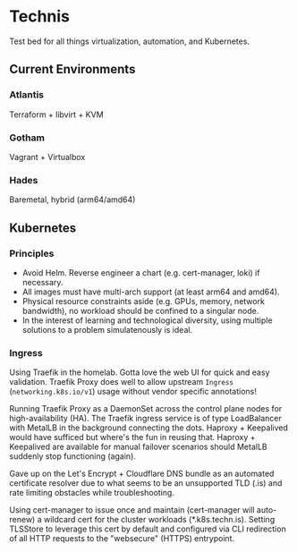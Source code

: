 # Technis

Test bed for all things virtualization, automation, and Kubernetes.

## Current Environments

### Atlantis
Terraform + libvirt + KVM

### Gotham
Vagrant + Virtualbox

### Hades
Baremetal, hybrid (arm64/amd64)

## Kubernetes

### Principles

* Avoid Helm. Reverse engineer a chart (e.g. cert-manager, loki) if necessary.
* All images must have multi-arch support (at least arm64 and amd64).
* Physical resource constraints aside (e.g. GPUs, memory, network bandwidth), no workload should be confined to a singular node.
* In the interest of learning and technological diversity, using multiple solutions to a problem simulatenously is ideal.

### Ingress

Using Traefik in the homelab. Gotta love the web UI for quick and easy validation. Traefik Proxy does well to allow upstream `Ingress` (`networking.k8s.io/v1`) usage without vendor specific annotations!

Running Traefik Proxy as a DaemonSet across the control plane nodes for high-availability (HA). The Traefik ingress service is of type LoadBalancer with MetalLB in the background connecting the dots. Haproxy + Keepalived would have sufficed but where's the fun in reusing that. Haproxy + Keepalived are available for manual failover scenarios should MetalLB suddenly stop functioning (again).

Gave up on the Let's Encrypt + Cloudflare DNS bundle as an automated certificate resolver due to what seems to be an unsupported TLD (.is) and rate limiting obstacles while troubleshooting.

Using cert-manager to issue once and maintain (cert-manager will auto-renew) a wildcard cert for the cluster workloads (*.k8s.techn.is). Setting TLSStore to leverage this cert by default and configured via CLI redirection of all HTTP requests to the "websecure" (HTTPS) entrypoint.